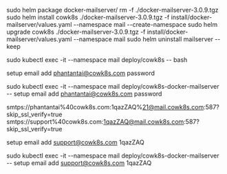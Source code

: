 sudo helm package docker-mailserver/
rm -f ./docker-mailserver-3.0.9.tgz
sudo helm install cowk8s ./docker-mailserver-3.0.9.tgz -f install/docker-mailserver/values.yaml --namespace mail --create-namespace
sudo helm upgrade cowk8s ./docker-mailserver-3.0.9.tgz -f install/docker-mailserver/values.yaml --namespace mail
sudo helm uninstall mailserver --keep

sudo kubectl exec -it --namespace mail deploy/cowk8s -- bash

setup email add phantantai@cowk8s.com password

sudo kubectl exec -it --namespace mail deploy/cowk8s-docker-mailserver -- setup email add phantantai@cowk8s.com password

smtps://phantantai%40cowk8s.com:1qazZAQ%21@mail.cowk8s.com:587?skip_ssl_verify=true
smtps://support%40cowk8s.com:1qazZAQ@mail.cowk8s.com:587?skip_ssl_verify=true


setup email add support@cowk8s.com 1qazZAQ

sudo kubectl exec -it --namespace mail deploy/cowk8s-docker-mailserver -- setup email add support@cowk8s.com 1qazZAQ

